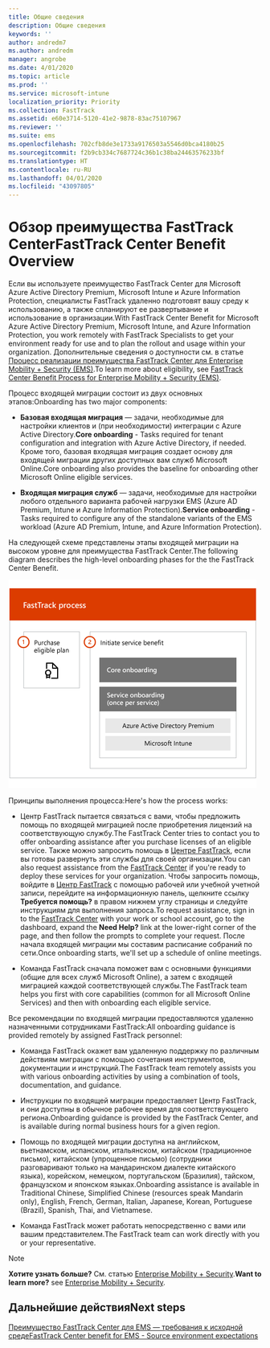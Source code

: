 ```yaml
---
title: Общие сведения
description: Общие сведения
keywords: ''
author: andredm7
ms.author: andredm
manager: angrobe
ms.date: 4/01/2020
ms.topic: article
ms.prod: ''
ms.service: microsoft-intune
localization_priority: Priority
ms.collection: FastTrack
ms.assetid: e60e3714-5120-41e2-9878-83ac75107967
ms.reviewer: ''
ms.suite: ems
ms.openlocfilehash: 702cfb8de3e1733a9176503a5546d0bca4180b25
ms.sourcegitcommit: f2b9cb334c7687724c36b1c38ba24463576233bf
ms.translationtype: HT
ms.contentlocale: ru-RU
ms.lasthandoff: 04/01/2020
ms.locfileid: "43097805"
---
```

# <a name="fasttrack-center-benefit-overview"></a><span data-ttu-id="23e72-103">Обзор преимущества FastTrack Center</span><span class="sxs-lookup"><span data-stu-id="23e72-103">FastTrack Center Benefit Overview</span></span>

<span data-ttu-id="23e72-104">Если вы используете преимущество FastTrack Center для Microsoft Azure Active Directory Premium, Microsoft Intune и Azure Information Protection, специалисты FastTrack удаленно подготовят вашу среду к использованию, а также спланируют ее развертывание и использование в организации.</span><span class="sxs-lookup"><span data-stu-id="23e72-104">With FastTrack Center Benefit for Microsoft Azure Active Directory Premium, Microsoft Intune, and Azure Information Protection, you work remotely with FastTrack Specialists to get your environment ready for use and to plan the rollout and usage within your organization.</span></span> <span data-ttu-id="23e72-105">Дополнительные сведения о доступности см. в статье [Процесс реализации преимущества FastTrack Center для Enterprise Mobility + Security (EMS)](EMS-fasttrack-process.md).</span><span class="sxs-lookup"><span data-stu-id="23e72-105">To learn more about eligibility, see [FastTrack Center Benefit Process for Enterprise Mobility + Security (EMS)](EMS-fasttrack-process.md).</span></span>

<span data-ttu-id="23e72-106">Процесс входящей миграции состоит из двух основных этапов:</span><span class="sxs-lookup"><span data-stu-id="23e72-106">Onboarding has two major components:</span></span>

-   <span data-ttu-id="23e72-107">**Базовая входящая миграция** — задачи, необходимые для настройки клиентов и (при необходимости) интеграции с Azure Active Directory.</span><span class="sxs-lookup"><span data-stu-id="23e72-107">**Core onboarding** - Tasks required for tenant configuration and integration with Azure Active Directory, if needed.</span></span> <span data-ttu-id="23e72-108">Кроме того, базовая входящая миграция создает основу для входящей миграции других доступных вам служб Microsoft Online.</span><span class="sxs-lookup"><span data-stu-id="23e72-108">Core onboarding also provides the baseline for onboarding other Microsoft Online eligible services.</span></span>

-   <span data-ttu-id="23e72-109">**Входящая миграция служб** — задачи, необходимые для настройки любого отдельного варианта рабочей нагрузки EMS (Azure AD Premium, Intune и Azure Information Protection).</span><span class="sxs-lookup"><span data-stu-id="23e72-109">**Service onboarding** - Tasks required to configure any of the standalone variants of the EMS workload (Azure AD Premium, Intune, and Azure Information Protection).</span></span>

<span data-ttu-id="23e72-110">На следующей схеме представлены этапы входящей миграции на высоком уровне для преимущества FastTrack Center.</span><span class="sxs-lookup"><span data-stu-id="23e72-110">The following diagram describes the high-level onboarding phases for the the FastTrack Center Benefit.</span></span>

![Этапы входящей миграции на высоком уровне с использованием преимущества FastTrack Center](./media/ft-onboarding-process.png)

<span data-ttu-id="23e72-112">Принципы выполнения процесса:</span><span class="sxs-lookup"><span data-stu-id="23e72-112">Here's how the process works:</span></span>

- <span data-ttu-id="23e72-113">Центр FastTrack пытается связаться с вами, чтобы предложить помощь по входящей миграцией после приобретения лицензий на соответствующую службу.</span><span class="sxs-lookup"><span data-stu-id="23e72-113">The FastTrack Center tries to contact you to offer onboarding assistance after you purchase licenses of an eligible service.</span></span> <span data-ttu-id="23e72-114">Также можно запросить помощь в [Центре FastTrack](https://go.microsoft.com/fwlink/?linkid=780698), если вы готовы развернуть эти службы для своей организации.</span><span class="sxs-lookup"><span data-stu-id="23e72-114">You can also request assistance from the [FastTrack Center](https://go.microsoft.com/fwlink/?linkid=780698) if you're ready to deploy these services for your organization.</span></span> <span data-ttu-id="23e72-115">Чтобы запросить помощь, войдите в [Центр FastTrack](https://go.microsoft.com/fwlink/?linkid=780698) с помощью рабочей или учебной учетной записи, перейдите на информационную панель, щелкните ссылку **Требуется помощь?** в правом нижнем углу страницы и следуйте инструкциям для выполнения запроса.</span><span class="sxs-lookup"><span data-stu-id="23e72-115">To request assistance, sign in to the [FastTrack Center](https://go.microsoft.com/fwlink/?linkid=780698) with your work or school account, go to the dashboard, expand the **Need Help?** link at the lower-right corner of the page, and then follow the prompts to complete your request.</span></span> <span data-ttu-id="23e72-116">После начала входящей миграции мы составим расписание собраний по сети.</span><span class="sxs-lookup"><span data-stu-id="23e72-116">Once onboarding starts, we'll set up a schedule of online meetings.</span></span>

-   <span data-ttu-id="23e72-117">Команда FastTrack сначала поможет вам с основными функциями (общие для всех служб Microsoft Online), а затем с входящей миграцией каждой соответствующей службы.</span><span class="sxs-lookup"><span data-stu-id="23e72-117">The FastTrack team helps you first with core capabilities (common for all Microsoft Online Services) and then with onboarding each eligible service.</span></span>

<span data-ttu-id="23e72-118">Все рекомендации по входящей миграции предоставляются удаленно назначенными сотрудниками FastTrack:</span><span class="sxs-lookup"><span data-stu-id="23e72-118">All onboarding guidance is provided remotely by assigned FastTrack personnel:</span></span>

-   <span data-ttu-id="23e72-119">Команда FastTrack окажет вам удаленную поддержку по различным действиям миграции с помощью сочетания инструментов, документации и инструкций.</span><span class="sxs-lookup"><span data-stu-id="23e72-119">The FastTrack team remotely assists you with various onboarding activities by using a combination of tools, documentation, and guidance.</span></span>

-   <span data-ttu-id="23e72-120">Инструкции по входящей миграции предоставляет Центр FastTrack, и они доступны в обычное рабочее время для соответствующего региона.</span><span class="sxs-lookup"><span data-stu-id="23e72-120">Onboarding guidance is provided by the FastTrack Center, and is available during normal business hours for a given region.</span></span>

-   <span data-ttu-id="23e72-121">Помощь по входящей миграции доступна на английском, вьетнамском, испанском, итальянском, китайском (традиционное письмо), китайском (упрощенное письмо) (сотрудники разговаривают только на мандаринском диалекте китайского языка), корейском, немецком, португальском (Бразилия), тайском, французском и японском языках.</span><span class="sxs-lookup"><span data-stu-id="23e72-121">Onboarding assistance is available in Traditional Chinese, Simplified Chinese (resources speak Mandarin only), English, French, German, Italian, Japanese, Korean, Portuguese (Brazil), Spanish, Thai, and Vietnamese.</span></span>

-   <span data-ttu-id="23e72-122">Команда FastTrack может работать непосредственно с вами или вашим представителем.</span><span class="sxs-lookup"><span data-stu-id="23e72-122">The FastTrack team can work directly with you or your representative.</span></span>

> [!NOTE]
> <span data-ttu-id="23e72-123">**Хотите узнать больше?** См. статью [Enterprise Mobility + Security](https://www.microsoft.com/cloud-platform/enterprise-mobility).</span><span class="sxs-lookup"><span data-stu-id="23e72-123">**Want to learn more?** see [Enterprise Mobility + Security](https://www.microsoft.com/cloud-platform/enterprise-mobility).</span></span>

## <a name="next-steps"></a><span data-ttu-id="23e72-124">Дальнейшие действия</span><span class="sxs-lookup"><span data-stu-id="23e72-124">Next steps</span></span>

[<span data-ttu-id="23e72-125">Преимущество FastTrack Center для EMS — требования к исходной среде</span><span class="sxs-lookup"><span data-stu-id="23e72-125">FastTrack Center benefit for EMS - Source environment expectations</span></span>](EMS-source-environment-expectations.md)

